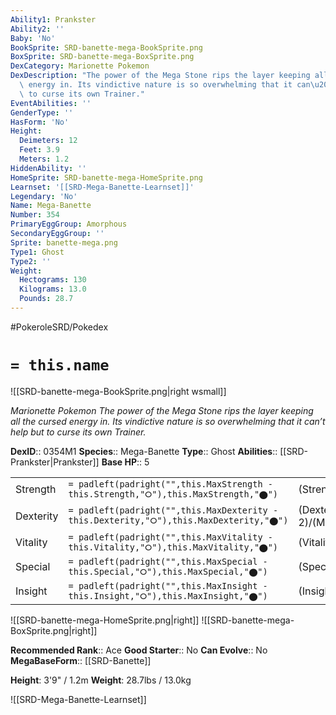 ```yaml
---
Ability1: Prankster
Ability2: ''
Baby: 'No'
BookSprite: SRD-banette-mega-BookSprite.png
BoxSprite: SRD-banette-mega-BoxSprite.png
DexCategory: Marionette Pokemon
DexDescription: "The power of the Mega Stone rips the layer keeping all the cursed\
  \ energy in. Its vindictive nature is so overwhelming that it can\u2019t help but\
  \ to curse its own Trainer."
EventAbilities: ''
GenderType: ''
HasForm: 'No'
Height:
  Deimeters: 12
  Feet: 3.9
  Meters: 1.2
HiddenAbility: ''
HomeSprite: SRD-banette-mega-HomeSprite.png
Learnset: '[[SRD-Mega-Banette-Learnset]]'
Legendary: 'No'
Name: Mega-Banette
Number: 354
PrimaryEggGroup: Amorphous
SecondaryEggGroup: ''
Sprite: banette-mega.png
Type1: Ghost
Type2: ''
Weight:
  Hectograms: 130
  Kilograms: 13.0
  Pounds: 28.7
---
```


#PokeroleSRD/Pokedex

# `= this.name`

![[SRD-banette-mega-BookSprite.png|right wsmall]]

*Marionette Pokemon*
*The power of the Mega Stone rips the layer keeping all the cursed energy in. Its vindictive nature is so overwhelming that it can’t help but to curse its own Trainer.*

**DexID**:: 0354M1
**Species**:: Mega-Banette
**Type**:: Ghost
**Abilities**:: [[SRD-Prankster|Prankster]]
**Base HP**:: 5

|           |                                                                                        |                                          |
| --------- | -------------------------------------------------------------------------------------- | ---------------------------------------- |
| Strength  | `= padleft(padright("",this.MaxStrength - this.Strength,"⭘"),this.MaxStrength,"⬤")`    | (Strength::4)/(MaxStrength::8)   |
| Dexterity | `= padleft(padright("",this.MaxDexterity - this.Dexterity,"⭘"),this.MaxDexterity,"⬤")` | (Dexterity:: 2)/(MaxDexterity::5) |
| Vitality  | `= padleft(padright("",this.MaxVitality - this.Vitality,"⭘"),this.MaxVitality,"⬤")`    | (Vitality::2)/(MaxVitality::5)   |
| Special   | `= padleft(padright("",this.MaxSpecial - this.Special,"⭘"),this.MaxSpecial,"⬤")`       | (Special::3)/(MaxSpecial::6)     |
| Insight   | `= padleft(padright("",this.MaxInsight - this.Insight,"⭘"),this.MaxInsight,"⬤")`       | (Insight::2)/(MaxInsight::5)     |

![[SRD-banette-mega-HomeSprite.png|right]]
![[SRD-banette-mega-BoxSprite.png|right]]

**Recommended Rank**:: Ace
**Good Starter**:: No
**Can Evolve**:: No
**MegaBaseForm**:: [[SRD-Banette]]

**Height**: 3'9" / 1.2m
**Weight**: 28.7lbs / 13.0kg

![[SRD-Mega-Banette-Learnset]]